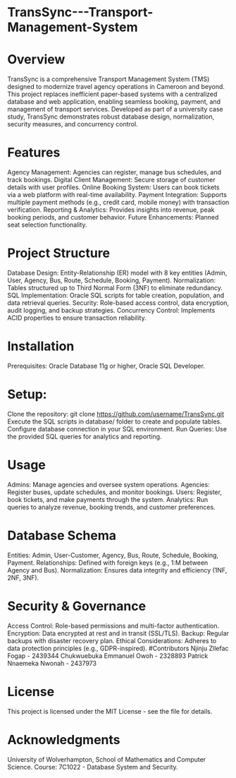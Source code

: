 # TransSync---Transport-Management-System
# Overview
TransSync is a comprehensive Transport Management System (TMS) designed to modernize travel agency operations in Cameroon and beyond. This project replaces inefficient paper-based systems with a centralized database and web application, enabling seamless booking, payment, and management of transport services. Developed as part of a university case study, TransSync demonstrates robust database design, normalization, security measures, and concurrency control.

# Features
Agency Management: Agencies can register, manage bus schedules, and track bookings.
Digital Client Management: Secure storage of customer details with user profiles.
Online Booking System: Users can book tickets via a web platform with real-time availability.
Payment Integration: Supports multiple payment methods (e.g., credit card, mobile money) with transaction verification.
Reporting & Analytics: Provides insights into revenue, peak booking periods, and customer behavior.
Future Enhancements: Planned seat selection functionality.
# Project Structure
Database Design: Entity-Relationship (ER) model with 8 key entities (Admin, User, Agency, Bus, Route, Schedule, Booking, Payment).
Normalization: Tables structured up to Third Normal Form (3NF) to eliminate redundancy.
SQL Implementation: Oracle SQL scripts for table creation, population, and data retrieval queries.
Security: Role-based access control, data encryption, audit logging, and backup strategies.
Concurrency Control: Implements ACID properties to ensure transaction reliability.
# Installation
Prerequisites: Oracle Database 11g or higher, Oracle SQL Developer.
# Setup:
Clone the repository: git clone https://github.com/username/TransSync.git
Execute the SQL scripts in database/ folder to create and populate tables.
Configure database connection in your SQL environment.
Run Queries: Use the provided SQL queries for analytics and reporting.
# Usage
Admins: Manage agencies and oversee system operations.
Agencies: Register buses, update schedules, and monitor bookings.
Users: Register, book tickets, and make payments through the system.
Analytics: Run queries to analyze revenue, booking trends, and customer preferences.
# Database Schema
Entities: Admin, User-Customer, Agency, Bus, Route, Schedule, Booking, Payment.
Relationships: Defined with foreign keys (e.g., 1:M between Agency and Bus).
Normalization: Ensures data integrity and efficiency (1NF, 2NF, 3NF).
# Security & Governance
Access Control: Role-based permissions and multi-factor authentication.
Encryption: Data encrypted at rest and in transit (SSL/TLS).
Backup: Regular backups with disaster recovery plan.
Ethical Considerations: Adheres to data protection principles (e.g., GDPR-inspired).
#Contributors
Njinju Zllefac Fogap - 2439344
Chukwuebuka Emmanuel Owoh - 2328893
Patrick Nnaemeka Nwonah - 2437973
# License
This project is licensed under the MIT License - see the  file for details.

# Acknowledgments
University of Wolverhampton, School of Mathematics and Computer Science.
Course: 7C1022 - Database System and Security.
